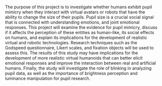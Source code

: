 The purpose of this project is to investigate whether humans exhibit pupil mimicry when they interact with virtual avatars or robots that have the ability to change the size of their pupils. Pupil size is a crucial social signal that is connected with understanding emotions, and joint emotional responses. This project will examine the evidence for pupil mimicry, discuss if it affects the perception of these entities as human-like, its social effects on humans, and explain its implications for the development of realistic virtual and robotic technologies. Research techniques such as the Godspeed questionnaire, Likert scales, and fixation objects will be used to assess this.
The results of this study may have implications for the development of more realistic virtual humanoids that can better elicit emotional responses and improve the interaction between real and artificial humans. Finally, the study will investigate the role of blinking in analyzing pupil data, as well as the importance of brightness perception and luminance manipulation for pupil research.
